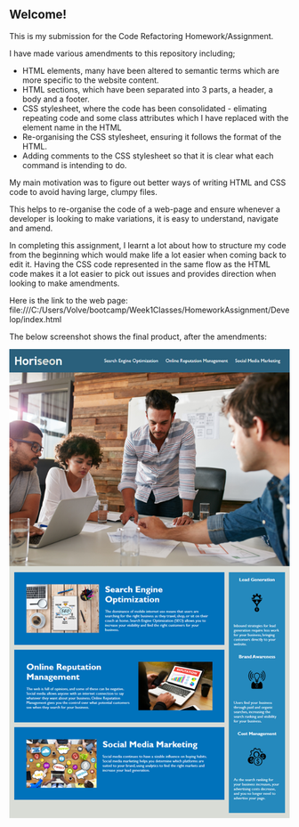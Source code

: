 <h2>Welcome!</h2>

This is my submission for the Code Refactoring Homework/Assignment.

I have made various amendments to this repository including;
  - HTML elements, many have been altered to semantic terms which are more specific to the website content. 
  - HTML sections, which have been separated into 3 parts, a header, a body and a footer.
  - CSS stylesheet, where the code has been consolidated - elimating repeating code and some class attributes which I have replaced with the element name in the HTML
  - Re-organising the CSS stylesheet, ensuring it follows the format of the HTML. 
  - Adding comments to the CSS stylesheet so that it is clear what each command is intending to do. 

My main motivation was to figure out better ways of writing HTML and CSS code to avoid having large, clumpy files. 

This helps to re-organise the code of a web-page and ensure whenever a developer is looking to make variations, it is easy to understand, navigate and amend.

In completing this assignment, I learnt a lot about how to structure my code from the beginning which would make life a lot easier when coming back to edit it. Having the CSS code represented in the same flow as the HTML code makes it a lot easier to pick out issues and provides direction when looking to make amendments. 

Here is the link to the web page: file:///C:/Users/Volve/bootcamp/Week1Classes/HomeworkAssignment/Develop/index.html
  
The below screenshot shows the final product, after the amendments:

![Horiseon Webpage Post-Amendment](./Assets/01-html-css-git-homework-demo.png)



